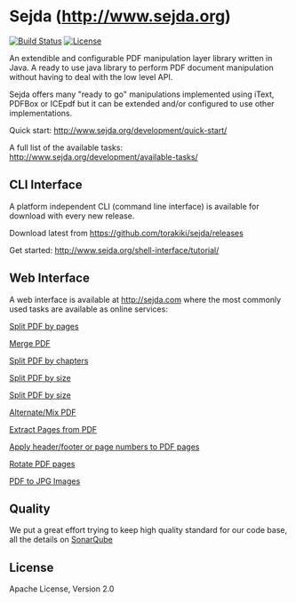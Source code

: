 Sejda (http://www.sejda.org)
=====
[![Build Status](https://travis-ci.org/torakiki/sejda.png)](https://travis-ci.org/torakiki/sejda)
[![License](http://img.shields.io/badge/license-AGPLv3-blue.svg)](http://www.gnu.org/licenses/agpl-3.0.html)

An extendible and configurable PDF manipulation layer library written in Java. A ready to use java library to perform PDF document manipulation without having to deal with the low level API.

Sejda offers many "ready to go" manipulations implemented using iText, PDFBox or ICEpdf but it can be extended and/or configured to use other implementations.

Quick start: http://www.sejda.org/development/quick-start/

A full list of the available tasks: http://www.sejda.org/development/available-tasks/

CLI Interface
----
A platform independent CLI (command line interface) is available for download with every new release.

Download latest from https://github.com/torakiki/sejda/releases

Get started: http://www.sejda.org/shell-interface/tutorial/

Web Interface
----
A web interface is available at http://sejda.com where the most commonly used tasks are available as online services:

[Split PDF by pages](http://sejda.com/split-pdf)

[Merge PDF](http://sejda.com/merge-pdf)

[Split PDF by chapters](http://sejda.com/split-pdf-by-bookmarks)

[Split PDF by size](http://sejda.com/split-pdf-by-size)

[Split PDF by size](http://sejda.com/split-pdf-by-size)

[Alternate/Mix PDF](http://sejda.com/merge-pdf)

[Extract Pages from PDF](http://sejda.com/extract-pdf-pages)

[Apply header/footer or page numbers to PDF pages](http://sejda.com/header-footer-pdf)

[Rotate PDF pages](http://sejda.com/rotate-pdf-pages)

[PDF to JPG Images](http://sejda.com/pdf-to-jpg)

Quality
----
We put a great effort trying to keep high quality standard for our code base, all the details on [SonarQube]

License
----

Apache License, Version 2.0

  [sejda.com]: http://sejda.com  
  [SonarQube]: http://nemo.sonarqube.org/dashboard/index/org.sejda:sejda

